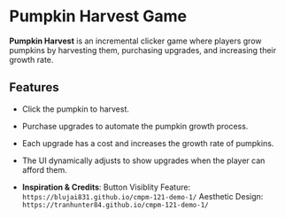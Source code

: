 # Pumpkin Harvest Game

**Pumpkin Harvest** is an incremental clicker game where players grow pumpkins by harvesting them, purchasing upgrades, and increasing their growth rate.

## Features

- Click the pumpkin to harvest.
- Purchase upgrades to automate the pumpkin growth process.
- Each upgrade has a cost and increases the growth rate of pumpkins.
- The UI dynamically adjusts to show upgrades when the player can afford them.

- **Inspiration & Credits**:
Button Visiblity Feature:  `https://blujai831.github.io/cmpm-121-demo-1/`
Aesthetic Design: `https://tranhunter84.github.io/cmpm-121-demo-1/`